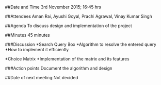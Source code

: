 ##Date and Time
3rd November 2015; 16:45 hrs

##Attendees
Aman Rai, Ayushi Goyal, Prachi Agrawal, Vinay Kumar Singh

##Agenda
To discuss design and implementation of the project

##Minutes
45 minutes

###Discussion
*Search Query Box
	*Algorithm to resolve the entered query
	*How to implement it efficiently

*Choice Matrix
	*Implementation of the matrix and its features

###Action points
Document the algorithm and design

##Date of next meeting 
Not decided

